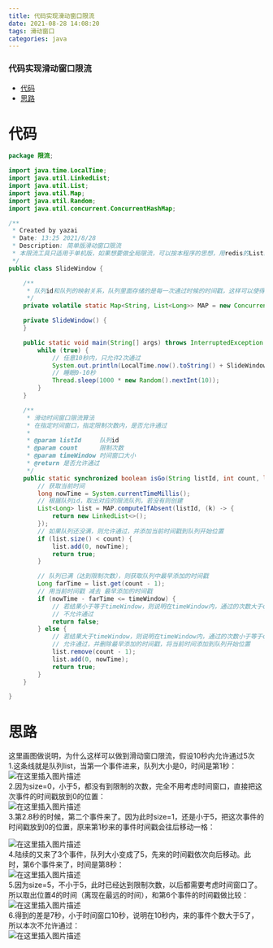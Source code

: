 ```yaml
---
title: 代码实现滑动窗口限流
date: 2021-08-28 14:08:20
tags: 滑动窗口
categories: java
---
```


<!--more-->

### 代码实现滑动窗口限流

- [代码](#_2)
- [思路](#_79)

# 代码

```java
package 限流;

import java.time.LocalTime;
import java.util.LinkedList;
import java.util.List;
import java.util.Map;
import java.util.Random;
import java.util.concurrent.ConcurrentHashMap;

/**
 * Created by yazai
 * Date: 13:25 2021/8/28
 * Description: 简单版滑动窗口限流
 * 本限流工具只适用于单机版，如果想要做全局限流，可以按本程序的思想，用redis的List结构去实现
 */
public class SlideWindow {

    /**
     * 队列id和队列的映射关系，队列里面存储的是每一次通过时候的时间戳，这样可以使得程序里有多个限流队列
     */
    private volatile static Map<String, List<Long>> MAP = new ConcurrentHashMap<>();

    private SlideWindow() {
    }

    public static void main(String[] args) throws InterruptedException {
        while (true) {
            // 任意10秒内，只允许2次通过
            System.out.println(LocalTime.now().toString() + SlideWindow.isGo("ListId", 1000, 10000L));
            // 睡眠0-10秒
            Thread.sleep(1000 * new Random().nextInt(10));
        }
    }

    /**
     * 滑动时间窗口限流算法
     * 在指定时间窗口，指定限制次数内，是否允许通过
     *
     * @param listId     队列id
     * @param count      限制次数
     * @param timeWindow 时间窗口大小
     * @return 是否允许通过
     */
    public static synchronized boolean isGo(String listId, int count, long timeWindow) {
        // 获取当前时间
        long nowTime = System.currentTimeMillis();
        // 根据队列id，取出对应的限流队列，若没有则创建
        List<Long> list = MAP.computeIfAbsent(listId, (k) -> {
            return new LinkedList<>();
        });
        // 如果队列还没满，则允许通过，并添加当前时间戳到队列开始位置
        if (list.size() < count) {
            list.add(0, nowTime);
            return true;
        }

        // 队列已满（达到限制次数），则获取队列中最早添加的时间戳
        Long farTime = list.get(count - 1);
        // 用当前时间戳 减去 最早添加的时间戳
        if (nowTime - farTime <= timeWindow) {
            // 若结果小于等于timeWindow，则说明在timeWindow内，通过的次数大于count
            // 不允许通过
            return false;
        } else {
            // 若结果大于timeWindow，则说明在timeWindow内，通过的次数小于等于count
            // 允许通过，并删除最早添加的时间戳，将当前时间添加到队列开始位置
            list.remove(count - 1);
            list.add(0, nowTime);
            return true;
        }
    }

}
```

# 思路

这里画图做说明，为什么这样可以做到滑动窗口限流，假设10秒内允许通过5次  
1.这条线就是队列list，当第一个事件进来，队列大小是0，时间是第1秒：  
![在这里插入图片描述](https://img-blog.csdnimg.cn/d8cdcf00f7c54781b19c6d02077f98a9.png)  
2.因为size=0，小于5，都没有到限制的次数，完全不用考虑时间窗口，直接把这次事件的时间戳放到0的位置：  
![在这里插入图片描述](https://img-blog.csdnimg.cn/e5f9080a9be64062b80f8b91559b1cea.png?x-oss-process=image/watermark,type_ZHJvaWRzYW5zZmFsbGJhY2s,shadow_50,text_Q1NETiBAZkZlZS1vcHM=,size_20,color_FFFFFF,t_70,g_se,x_16)  
3.第2.8秒的时候，第二个事件来了。因为此时size=1，还是小于5，把这次事件的时间戳放到0的位置，原来第1秒来的事件时间戳会往后移动一格：

![在这里插入图片描述](https://img-blog.csdnimg.cn/61daee3525c64d2e9e3e2ec529b01b84.png?x-oss-process=image/watermark,type_ZHJvaWRzYW5zZmFsbGJhY2s,shadow_50,text_Q1NETiBAZkZlZS1vcHM=,size_20,color_FFFFFF,t_70,g_se,x_16)  
4.陆续的又来了3个事件，队列大小变成了5，先来的时间戳依次向后移动。此时，第6个事件来了，时间是第8秒：  
![在这里插入图片描述](https://img-blog.csdnimg.cn/d5030f6e422d4d12b4ff131d61d21f71.png?x-oss-process=image/watermark,type_ZHJvaWRzYW5zZmFsbGJhY2s,shadow_50,text_Q1NETiBAZkZlZS1vcHM=,size_20,color_FFFFFF,t_70,g_se,x_16)  
5.因为size=5，不小于5，此时已经达到限制次数，以后都需要考虑时间窗口了。所以取出位置4的时间（离现在最远的时间），和第6个事件的时间戳做比较：  
![在这里插入图片描述](https://img-blog.csdnimg.cn/0339d622f87b42ce8f204e40341bec99.png?x-oss-process=image/watermark,type_ZHJvaWRzYW5zZmFsbGJhY2s,shadow_50,text_Q1NETiBAZkZlZS1vcHM=,size_20,color_FFFFFF,t_70,g_se,x_16)  
6.得到的差是7秒，小于时间窗口10秒，说明在10秒内，来的事件个数大于5了，所以本次不允许通过：  
![在这里插入图片描述](https://img-blog.csdnimg.cn/909e1e4f85414ddaa0955f060bad0709.png?x-oss-process=image/watermark,type_ZHJvaWRzYW5zZmFsbGJhY2s,shadow_50,text_Q1NETiBAZkZlZS1vcHM=,size_20,color_FFFFFF,t_70,g_se,x_16)